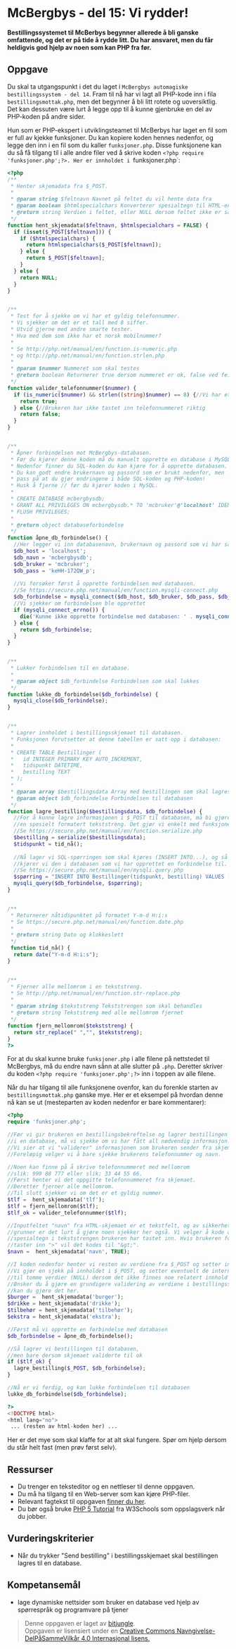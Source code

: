 # McBergbys - del 15: Vi rydder!

**Bestillingssystemet til McBerbys begynner allerede å bli ganske omfattende, og det er på tide å rydde litt. Du har ansvaret, men du får heldigvis god hjelp av noen som kan PHP fra før.**

## Oppgave

Du skal ta utgangspunkt i det du laget i `McBergbys automagiske bestillingssystem - del 14`. Fram til nå har vi lagt all PHP-kode inn i fila `bestillingsmottak.php`, men det begynner å bli litt rotete og uoversiktlig. Det kan dessuten være lurt å legge opp til å kunne gjenbruke en del av PHP-koden på andre sider.

Hun som er PHP-ekspert i utviklingsteamet til McBerbys har laget en fil som er full av kjekke funksjoner. Du kan kopiere koden hennes nedenfor, og legge den inn i en fil som du kaller `funksjoner.php`. Disse funksjonene kan du så få tilgang til i alle andre filer ved å skrive koden `<?php require 'funksjoner.php';?>. Her er innholdet i `funksjoner.php`:

``` php
<?php
/**
 * Henter skjemadata fra $_POST.
 *
 * @param string $feltnavn Navnet på feltet du vil hente data fra
 * @param boolean $htmlspecialchars Konverterer spesialtegn til HTML-entiteter ved TRUE. Default er FALSE.
 * @return string Verdien i feltet, eller NULL dersom feltet ikke er satt
 */
function hent_skjemadata($feltnavn, $htmlspecialchars = FALSE) {
  if (isset($_POST[$feltnavn])) {
    if ($htmlspecialchars) {
      return htmlspecialchars($_POST[$feltnavn]);
    } else {
      return $_POST[$feltnavn];
    }
  } else {
    return NULL;
  }  
}


/**
 * Test for å sjekke om vi har et gyldig telefonnummer.
 * Vi sjekker om det er et tall med 8 siffer.
 * Utvid gjerne med andre smarte tester.
 * Hva med dem som ikke har et norsk mobilnummer?
 * 
 * Se http://php.net/manual/en/function.is-numeric.php
 * og http://php.net/manual/en/function.strlen.php
 *
 * @param $nummer Nummeret som skal testes
 * @return boolean Returnerer true dersom nummeret er ok, false ved feil
 */
function valider_telefonnummer($nummer) {
  if (is_numeric($nummer) && strlen((string)$nummer) == 8) {//Vi har et gyldig nummer
    return true;
  } else {//Brukeren har ikke tastet inn telefonnummeret riktig
    return false;
  }
}


/**
 * Åpner forbindelsen mot McBergbys-databasen.
 * Før du kjører denne koden må du manuelt opprette en database i MySQL.
 * Nedenfor finner du SQL-koden du kan kjøre for å opprette databasen.
 * Du kan godt endre brukernavn og passord som er brukt nedenfor, men
 * pass på at du gjør endringene i både SQL-koden og PHP-koden!
 * Husk å fjerne // før du kjører koden i MySQL.
 * 
 * CREATE DATABASE mcbergbysdb;
 * GRANT ALL PRIVILEGES ON mcbergbysdb.* TO 'mcbruker'@'localhost' IDENTIFIED BY 'keHH-172QW_p';
 * FLUSH PRIVILEGES;
 *
 * @return object databaseforbindelse
 */
function åpne_db_forbindelse() {
  //Her legger vi inn databasenavn, brukernavn og passord som vi har satt opp i MySQL:
  $db_host = 'localhost';
  $db_navn = 'mcbergbysdb';
  $db_bruker = 'mcbruker';
  $db_pass = 'keHH-172QW_p';
  
  //Vi forsøker først å opprette forbindelsen med databasen.
  //Se https://secure.php.net/manual/en/function.mysqli-connect.php
  $db_forbindelse = mysqli_connect($db_host, $db_bruker, $db_pass, $db_navn);
  //Vi sjekker om forbindelsen ble opprettet
  if (mysqli_connect_errno()) {
    die('Kunne ikke opprette forbindelse med databasen: ' . mysqli_connect_error()) ;
  } else {
    return $db_forbindelse;
  }
}


/**
 * Lukker forbindelsen til en database.
 * 
 * @param object $db_forbindelse Forbindelsen som skal lukkes
 */
function lukke_db_forbindelse($db_forbindelse) {
  mysqli_close($db_forbindelse);
}


/**
 * Lagrer innholdet i bestillingsskjemaet til databasen.
 * Funksjonen forutsetter at denne tabellen er satt opp i databasen:
 * 
 * CREATE TABLE Bestillinger (
 *   id INTEGER PRIMARY KEY AUTO_INCREMENT,
 *   tidspunkt DATETIME, 
 *   bestilling TEXT
 * );
 *
 * @param array $bestillingsdata Array med bestillingen som skal lagres til databasen
 * @param object $db_forbindelse Forbindelsen til databasen
 */
function lagre_bestilling($bestillingsdata, $db_forbindelse) {
  //For å kunne lagre informasjonen i $_POST til databasen, må bi gjøre den om til
  //en spesielt formatert tekststreng. Det gjør vi enkelt med funksjonen serialize().
  //Se https://secure.php.net/manual/en/function.serialize.php
  $bestilling = serialize($bestillingsdata);
  $tidspunkt = tid_nå();
  
  //Nå lager vi SQL-spørringen som skal kjøres (INSERT INTO...), og så
  //kjører vi den i databasen som vi har opprettet en forbindelse til.
  //Se https://secure.php.net/manual/en/mysqli.query.php
  $spørring = "INSERT INTO Bestillinger(tidspunkt, bestilling) VALUES ('{$tidspunkt}', '{$bestilling}');";
  mysqli_query($db_forbindelse, $spørring);
}


/**
 * Returnerer nåtidspunktet på formatet Y-m-d H:i:s
 * Se https://secure.php.net/manual/en/function.date.php
 *
 * @return string Dato og klokkeslett
 */
 function tid_nå() {
  return date("Y-m-d H:i:s");  
}


/**
 * Fjerner alle mellomrom i en tekststreng.
 * Se http://php.net/manual/en/function.str-replace.php
 *
 * @param string $tekststreng Tekststrengen som skal behandles
 * @return string Tekststreng med alle mellomrom fjernet
 */
function fjern_mellomrom($tekststreng) {
  return str_replace(" ","", $tekststreng);
}
?>
```

For at du skal kunne bruke `funksjoner.php` i alle filene på nettstedet til McBergbys, må du endre navn sånn at alle slutter på `.php`. Deretter skriver du koden `<?php require 'funksjoner.php';?>` inn i toppen av alle filene.

Når du har tilgang til alle funksjonene ovenfor, kan du forenkle starten av `bestillingsmottak.php` ganske mye. Her er et eksempel på hvordan denne nå kan se ut (mesteparten av koden nedenfor er bare kommentarer):

``` php
<?php
require 'funksjoner.php';

//Før vi gir brukeren en bestillingsbekreftelse og lagrer bestillingen 
//i en database, må vi sjekke om vi har fått all nødvendig informasjon.
//Vi sier at vi "validerer" informasjonen som brukeren sender fra skjemaet.
//Foreløpig velger vi å bare sjekke brukerens telefonnummer og navn.

//Noen kan finne på å skrive telefonnummeret med mellomrom
//slik: 999 88 777 eller slik: 33 44 55 66.
//Først henter vi det oppgitte telefonnummeret fra skjemaet.
//Deretter fjerner alle mellomrom.
//Til slutt sjekker vi om det er et gyldig nummer.
$tlf =  hent_skjemadata('tlf');
$tlf = fjern_mellomrom($tlf);
$tlf_ok = valider_telefonnummer($tlf);

//Inputfeltet "navn" fra HTML-skjemaet er et tekstfelt, og av sikkerhetsmessige
//grunner er det lurt å gjøre noen sjekker her også. Vi velger å kode alle 
//spesialtegn i tekststrengen brukeren har tastet inn. Hvis brukeren for eksempel
//taster inn ">" vil det kodes til "&gt;".
$navn =  hent_skjemadata('navn', TRUE);

//I koden nedenfor henter vi resten av verdiene fra $_POST og setter interne variabler.
//Vi gjør en sjekk på innholdet i $_POST, og setter eventuelt de interne variablene 
//til tomme verdier (NULL) dersom det ikke finnes noe relatert innhold i $_POST.
//Ønsker du å gjøre en grundigere validering av verdiene i bestillingsskjemaet,
//kan du gjøre det her.
$burger =  hent_skjemadata('burger');
$drikke = hent_skjemadata('drikke');
$tilbehør = hent_skjemadata('tilbehør');
$ekstra = hent_skjemadata('ekstra');

//Først må vi opprette en forbindelse med databasen
$db_forbindelse = åpne_db_forbindelse();

//Så lagrer vi bestillingen til databasen,
//men bare dersom skjemaet validerte til ok
if ($tlf_ok) {
  lagre_bestilling($_POST, $db_forbindelse);
}

//Nå er vi ferdig, og kan lukke forbindelsen til databasen
lukke_db_forbindelse($db_forbindelse);

?>
<!DOCTYPE html>
<html lang="no">
 ... (resten av html-koden her) ...
```

Her er det mye som skal klaffe for at alt skal fungere. Spør om hjelp dersom du står helt fast (men prøv først selv). 


## Ressurser

* Du trenger en teksteditor og en nettleser til denne oppgaven.
* Du må ha tilgang til en Web-server som kan kjøre PHP-filer.
* Relevant fagtekst til oppgaven [finner du her](https://github.com/fagstoff/IT1/blob/master/Fagstoff/databaser/04.%20PHP.md).
* Du bør også bruke [PHP 5 Tutorial](http://www.w3schools.com/php/default.asp) fra W3Schools som oppslagsverk når du jobber.

## Vurderingskriterier

* Når du trykker "Send bestilling" i bestillingsskjemaet skal bestillingen lagres til en database.

## Kompetansemål

* lage dynamiske nettsider som bruker en database ved hjelp av spørrespråk og programvare på tjener

>Denne oppgaven er laget av [bitjungle](https://github.com/bitjungle).  
>Oppgaven er lisensiert under en
>[Creative Commons Navngivelse-DelPåSammeVilkår 4.0 Internasjonal lisens.
](http://creativecommons.org/licenses/by-sa/4.0/)
